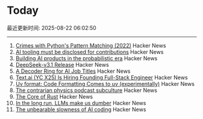 # Today

最近更新时间: 2025-08-22 06:02:50

--- 
1. [Crimes with Python's Pattern Matching (2022)](https://www.hillelwayne.com/post/python-abc/) Hacker News
2. [AI tooling must be disclosed for contributions](https://github.com/ghostty-org/ghostty/pull/8289) Hacker News
3. [Building AI products in the probabilistic era](https://giansegato.com/essays/probabilistic-era) Hacker News
4. [DeepSeek-v3.1 Release](https://api-docs.deepseek.com/news/news250821) Hacker News
5. [A Decoder Ring for AI Job Titles](https://www.dbreunig.com/2025/08/21/a-guide-to-ai-titles.html) Hacker News
6. [Text.ai (YC X25) Is Hiring Founding Full-Stack Engineer](https://www.ycombinator.com/companies/text-ai/jobs/OJBr0v2-founding-full-stack-engineer) Hacker News
7. [Uv format: Code Formatting Comes to uv (experimentally)](https://pydevtools.com/blog/uv-format-code-formatting-comes-to-uv-experimentally/) Hacker News
8. [The contrarian physics podcast subculture](https://timothynguyen.org/2025/08/21/physics-grifters-eric-weinstein-sabine-hossenfelder-and-a-crisis-of-credibility/) Hacker News
9. [The Core of Rust](https://jyn.dev/the-core-of-rust/) Hacker News
10. [In the long run, LLMs make us dumber](https://desunit.com/blog/in-the-long-run-llms-make-us-dumber/) Hacker News
11. [The unbearable slowness of AI coding](https://joshuavaldez.com/the-unbearable-slowness-of-ai-coding/) Hacker News
